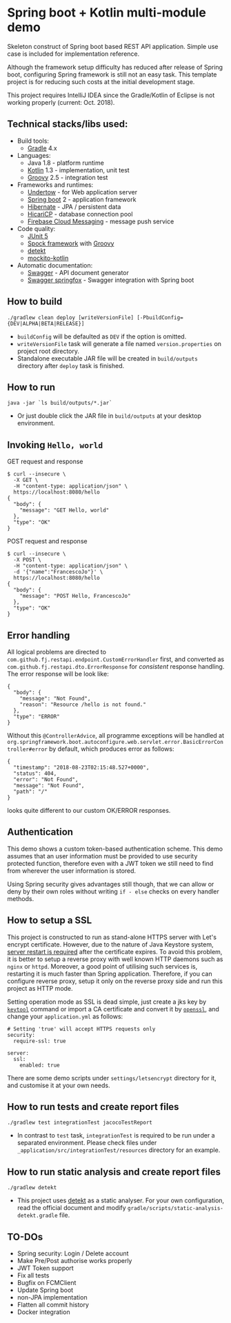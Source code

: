 # Spring boot + Kotlin multi-module demo
Skeleton construct of Spring boot based REST API application. Simple use case is included for
implementation reference.

Although the framework setup difficulty has reduced after release of Spring boot, configuring
Spring framework is still not an easy task. This template project is for reducing such costs
at the initial development stage.

This project requires IntelliJ IDEA since the Gradle/Kotlin of Eclipse is not working properly
(current: Oct. 2018).

## Technical stacks/libs used:
  - Build tools:
    * [Gradle](https://gradle.org/) 4.x
  - Languages:
    * Java 1.8 - platform runtime
    * [Kotlin](https://kotlinlang.org/) 1.3 - implementation, unit test
    * [Groovy](http://groovy-lang.org/) 2.5 - integration test
  - Frameworks and runtimes:
    * [Undertow](http://undertow.io/) - for Web application server
    * [Spring boot](http://spring.io/projects/spring-boot) 2 - application framework
    * [Hibernate](http://hibernate.org/) - JPA / persistent data
    * [HicariCP](https://github.com/brettwooldridge/HikariCP) - database connection pool
    * [Firebase Cloud Messaging](https://firebase.google.com/docs/cloud-messaging/) - message push service
  - Code quality:
    * [JUnit 5](https://junit.org/junit5/docs/current/user-guide/)
    * [Spock framework](http://spockframework.org/) with [Groovy](http://groovy-lang.org/)
    * [detekt](https://arturbosch.github.io/detekt/index.html)
    * [mockito-kotlin](https://github.com/nhaarman/mockito-kotlin)
  - Automatic documentation:
    * [Swagger](https://swagger.io/) - API document generator
    * [Swagger springfox](http://springfox.github.io/springfox/) - Swagger integration with Spring boot

## How to build
```
./gradlew clean deploy [writeVersionFile] [-PbuildConfig={DEV|ALPHA|BETA|RELEASE}]
```
- `buildConfig` will be defaulted as `DEV` if the option is omitted.
- `writeVersionFile` task will generate a file named `version.properties`
  on project root directory.
- Standalone executable JAR file will be created in `build/outputs`
  directory after `deploy` task is finished.

## How to run
```
java -jar `ls build/outputs/*.jar`
```
- Or just double click the JAR file in `build/outputs` at your desktop environment.

## Invoking `Hello, world`
GET request and response
```
$ curl --insecure \
  -X GET \
  -H "content-type: application/json" \
  https://localhost:8080/hello
{
  "body": {
    "message": "GET Hello, world"
  },
  "type": "OK"
}
```

POST request and response
```
$ curl --insecure \
  -X POST \
  -H "content-type: application/json" \
  -d '{"name":"FrancescoJo"}' \
  https://localhost:8080/hello
{
  "body": {
    "message": "POST Hello, FrancescoJo"
  },
  "type": "OK"
}
```

## Error handling
All logical problems are directed to `com.github.fj.restapi.endpoint.CustomErrorHandler` first,
and converted as `com.github.fj.restapi.dto.ErrorResponse` for *consistent* response handling.
The error response will be look like:

```
{
  "body": {
    "message": "Not Found",
    "reason": "Resource /hello is not found."
  },
  "type": "ERROR"
}
```

Without this `@ControllerAdvice`, all programme exceptions will be handled at
`org.springframework.boot.autoconfigure.web.servlet.error.BasicErrorController#error` by default,
which produces error as follows:

```
{
  "timestamp": "2018-08-23T02:15:48.527+0000",
  "status": 404,
  "error": "Not Found",
  "message": "Not Found",
  "path": "/"
}
```

looks quite different to our custom OK/ERROR responses.

## Authentication

This demo shows a custom token-based authentication scheme. This demo assumes that an user 
information must be provided to use security protected function, therefore even with a JWT token
we still need to find from wherever the user information is stored.

Using Spring security gives advantages still though, that we can allow or deny by their own roles
without writing `if - else` checks on every handler methods.

## How to setup a SSL
This project is constructed to run as stand-alone HTTPS server with
Let's encrypt certificate. However, due to the nature of Java Keystore
system, [server restart is required](https://github.com/spring-projects/spring-boot/issues/5450)
after the certificate expires. To avoid this problem, it is better to
setup a reverse proxy with well known HTTP daemons such as `nginx` or
`httpd`. Moreover, a good point of utilising such services is, restarting
it is much faster than Spring application. Therefore, if you can configure
reverse proxy, setup it only on the reverse proxy side and run this
project as HTTP mode.

Setting operation mode as SSL is dead simple, just create a jks key by [`keytool`](https://docs.oracle.com/javase/8/docs/technotes/tools/unix/keytool.html)
command or import a CA certificate and convert it by [`openssl`](https://www.openssl.org/docs/man1.0.2/apps/openssl.html),
and change your `application.yml` as follows:

```
# Setting 'true' will accept HTTPS requests only
security:
  require-ssl: true

server:
  ssl:
    enabled: true
```

There are some demo scripts under `settings/letsencrypt` directory for it, and customise it at your own needs.

## How to run tests and create report files
```
./gradlew test integrationTest jacocoTestReport
```
- In contrast to `test` task, `integrationTest` is required to be run under a separated environment.
  Please check files under `_application/src/integrationTest/resources` directory for an example.

## How to run static analysis and create report files
```
./gradlew detekt
```
- This project uses [detekt](https://arturbosch.github.io/detekt/index.html) as a static analyser.
  For your own configuration, read the official document and modify `gradle/scripts/static-analysis-detekt.gradle` file.

## TO-DOs
- Spring security: Login / Delete account
- Make Pre/Post authorise works properly
- JWT Token support
- Fix all tests
- Bugfix on FCMClient
- Update Spring boot
- non-JPA implementation
- Flatten all commit history
- Docker integration
